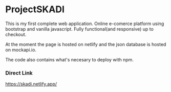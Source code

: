 # ProjectSKADI

This is my first complete web application. Online e-comerce platform using bootstrap and vanilla javascript. Fully functional(and responsive) up to checkout.

At the moment the page is hosted on netlify and the json database is hosted on mockapi.io.

The code also contains what's necesary to deploy with npm.

### Direct Link

https://skadi.netlify.app/

<!--

### Project init

`$ npm init`

### Install JSON Server

`$ npm install --save json-server`
`$ npm install -g json-server`

### Start JSON server:

`$ json-server --watch api/db.json`

### Start development server

`$ npm install -g serve` or `$ npm install --save serve`
`$ serve` -->
